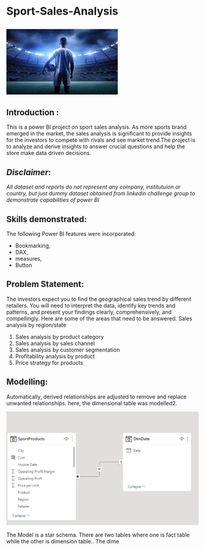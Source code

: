 # Sport-Sales-Analysis

![](sport_intro.jpg)
---

## Introduction :

This is a power BI project on sport sales analysis. As more sports brand emerged in the
market, the sales analysis is significant to provide insights for the investors to
compete with rivals and see market trend.The project is to analyze and derive insights to answer crucial questions and help the store make data driven decisions.

## **_Disclaimer_**: 
_All dataset and reports do not represent any company, institutuion or country, but just dummy dataset obtained from linkedin challenge group to demonstrate capabilities of power BI_

## Skills demonstrated:
The following Power BI features were incorporated:
- Bookmarking,
- DAX,
- measures,
- Button

## Problem Statement:
The investors expect you to find the geographical sales trend by different retailers. You will need to interpret the data, identify key trends and patterns, and present
your findings clearly, comprehensively, and compellingly. Here are some of the areas that need to be answered.
Sales analysis by region/state
1. Sales analysis by product category
2. Sales analysis by sales channel
3. Sales analysis by customer segmentation
4. Profitability analysis by product
5. Price strategy for products

## Modelling:
Automatically, derived relationships are adjusted to remove and replace unwanted relationships. here, the dimensional table was modelled2.

![](Modelled_Table.PNG)

The Model is a star schema. There are two tables where one is fact table while the other is dimension table.. The dime
